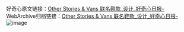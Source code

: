 好奇心原文链接：[Other Stories & Vans 联名鞋款_设计_好奇心日报-](https://www.qdaily.com/articles/8995.html)
WebArchive归档链接：[Other Stories & Vans 联名鞋款_设计_好奇心日报-](http://web.archive.org/web/20190623153707/https://www.qdaily.com/articles/8995.html)
![image](http://ww3.sinaimg.cn/large/007d5XDpgy1g3ve3da6iaj30u035bavl)